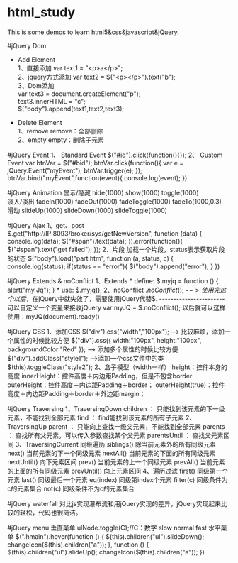 # html_study
This is some demos to learn html5&css&javascript&jQuery.

#jQuery Dom
* Add Element<br>
	1、直接添加 var text1 = "\<p>a\</p>";<br>
	2、jquery方式添加 var text2 = $("\<p>\</p>").text("b");<br>
	3、Dom添加 <br>
	var text3 = document.createElement("p");<br>
    text3.innerHTML = "c";<br>
    $("body").append(text1,text2,text3);
	
* Delete Element<br>
	1、remove  remove：全部删除 <br>
	2、empty empty：删除子元素

#jQuery Event
	1、 Standard Event
		$("#id").click(function(){});
	2、 Custom Event
		var btnVar = $("#bid");
    	btnVar.click(function(){
        	var e = jQuery.Event("myEvent");
        	btnVar.trigger(e);
    	});
    	btnVar.bind("myEvent",function(event){
        	console.log(event);
    	})

#jQuery Animation
	显示/隐藏 hide(1000) show(1000) toggle(1000)<br>
	淡入/淡出 fadeIn(1000) fadeOut(1000) fadeToggle(1000) fadeTo(1000,0.3)<br>
	滑动 slideUp(1000) slideDown(1000) slideToggle(1000)

#jQuery Ajax
	1、get、post
		$.get("http://IP:8093/broker/sys/getNewVersion", function (data) {
            console.log(data);
            $("#span").text(data);
        }).error(function(){
            $("#span").text("get failed");
        });
    2、片段
    	加载一个片段，status表示获取片段的状态
        $("body").load("part.htm", function (a, status, c) {
        	console.log(status);
        	if(status == "error"){
            	$("body").append("error");
        	}
        })

#jQuery Extends & noConflict
	1、Extends
		* define:
		$.myjq = function () {
    		alert("my Jq");
		}
		* use:
		$.myjq();
	2、noConflict
		$.noConflict(); --> 使用完这个以后，$在jQuery中就失效了，需要使用jQuery代替$.
		-----------------------
		可以自定义一个变量来接收jQuery
		var myJQ = $.noConflict();
		以后就可以这样使用：myJQ(document).ready()
		
#jQuery CSS
	1、添加CSS
		$("div").css("width","100px"); --> 比较麻烦，添加一个属性的时候比较方便
		$("div").css({
        	width:"100px",
        	height:"100px",
        	backgroundColor:"Red"
        }); --> 添加多个属性的时候比较方便
        $("div").addClass("style1");  -->添加一个css文件中的类
        $(this).toggleClass("style2");
    2、盒子模型（width一样）
    	height：控件本身的高度
    	innerHeight：控件高度＋内边距Padding，但是不包含border
    	outerHeight：控件高度＋内边距Padding＋border；
    	outerHeight(true)：控件高度＋内边距Padding＋border＋外边距margin；
            
#jQuery Traversing
	1、TraversingDown
		children ： 只能找到该元素的下一级元素，不能找到全部元素
		find ： find能找到该元素的所有子元素
	2、TraversingUp
		parent ： 只能向上查找一级父元素，不能找到全部元素
		parents ： 查找所有父元素，可以传入参数查找某个父元素
		parentsUntil ： 查找父元素区间
	3、TraversingCurrent 同级遍历
		siblings() 除当前元素外的所有同级元素
		 next() 当前元素的下一个同级元素
		 nextAll() 当前元素的下面的所有同级元素
		 nextUntil() 向下元素区间
		 prev() 当前元素的上一个同级元素
		 prevAll() 当前元素的上面的所有同级元素
		 prevUntil() 向上元素区间
	4、遍历过滤
		first() 同级第一个元素
		last()	同级最后一个元素
		eq(index) 同级第index个元素 
		filter(c) 同级条件为c的元素集合 
		not(c) 同级条件不为c的元素集合
		
#jQuery waterfall
		对比js实现瀑布流和用jQuery实现的差异，jQuery实现起来比较的轻松，代码也很简洁。
		
#jQuery menu
	垂直菜单
		ulNode.toggle(C);//C：数字 slow normal fast
	水平菜单
		$(".hmain").hover(function () {
        	$(this).children("ul").slideDown();
        	changeIcon($(this).children("a"));
    	}, function () {
        	$(this).children("ul").slideUp();
        	changeIcon($(this).children("a"));
    	})